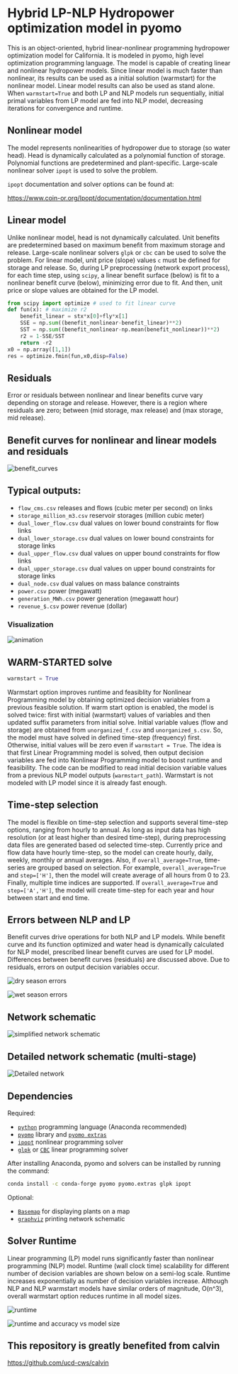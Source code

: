 # Hybrid LP-NLP Hydropower optimization model in pyomo

This is an object-oriented, hybrid linear-nonlinear programming hydropower optimization model for California. It is modeled in pyomo, high level optimization programming language. The model is capable of creating linear and nonlinear hydropower models. Since linear model is much faster than nonlinear, its results can be used as a initial solution (warmstart) for the nonlinear model. Linear model results can also be used as stand alone. When `warmstart=True` and both LP and NLP models run sequentially, initial primal variables from LP model are fed into NLP model, decreasing iterations for convergence and runtime.

## Nonlinear model

The model represents nonlinearities of hydropower due to storage (so water head). Head is dynamically calculated as a polynomial function of storage. Polynomial functions are predetermined and plant-specific. Large-scale nonlinear solver `ipopt` is used to solve the problem.

`ipopt` documentation and solver options can be found at:

https://www.coin-or.org/Ipopt/documentation/documentation.html

## Linear model

Unlike nonlinear model, head is not dynamically calculated. Unit benefits are predetermined based on maximum benefit from maximum storage and release. Large-scale nonlinear solvers `glpk` or `cbc` can be used to solve the problem. For linear model, unit price (slope) values `c` must be defined for storage and release. So, during LP preprocessing (network export process), for each time step, using `scipy`, a linear benefit surface (below) is fit to a nonlinear benefit curve (below), minimizing error due to fit. And then, unit price or slope values are obtained for the LP model.

```python
from scipy import optimize # used to fit linear curve
def fun(x): # maximize r2
    benefit_linear = stx*x[0]+fly*x[1]
    SSE = np.sum((benefit_nonlinear-benefit_linear)**2)
    SST = np.sum((benefit_nonlinear-np.mean(benefit_nonlinear))**2)
    r2 = 1-SSE/SST
    return -r2
x0 = np.array([1,1])
res = optimize.fmin(fun,x0,disp=False)
```
## Residuals

Error or residuals between nonlinear and linear benefits curve vary depending on storage and release. However, there is a region where residuals are zero; between (mid storage, max release) and (max storage, mid release).

## Benefit curves for nonlinear and linear models and residuals

![benefit_curves](plots/benefit_curves.png) 

## Typical outputs:
+ `flow_cms.csv` releases and flows (cubic meter per second) on links
+ `storage_million_m3.csv` reservoir storages (million cubic meter)
+ `dual_lower_flow.csv` dual values on lower bound constraints for flow links
+ `dual_lower_storage.csv` dual values on lower bound constraints for storage links
+ `dual_upper_flow.csv` dual values on upper bound constraints for flow links
+ `dual_upper_storage.csv` dual values on upper bound constraints for storage links
+ `dual_node.csv` dual values on mass balance constraints
+ `power.csv` power (megawatt)
+ `generation_MWh.csv` power generation (megawatt hour)
+ `revenue_$.csv` power revenue (dollar)

### Visualization

![animation](plots/stor.gif) 

## WARM-STARTED solve

```python
warmstart = True
```
Warmstart option improves runtime and feasiblity for Nonlinear Programming model by obtaining optimized decision variables from a previous feasible solution. If warm start option is enabled, the model is solved twice: first with initial (warmstart) values of variables and then updated suffix parameters from initial solve. Initial variable values (flow and storage) are obtained from `unorganized_f.csv` and `unorganized_s.csv`. So, the model must have solved in defined time-step (frequency) first. Otherwise, initial values will be zero even if `warmstart = True`. The idea is that first Linear Programming model is solved, then output decision variables are fed into Nonlinear Programming model to boost runtime and feasibility. The code can be modified to read initial decision variable values from a previous NLP model outputs (`warmstart_path`). Warmstart is not modeled with LP model since it is already fast enough.

## Time-step selection

The model is flexible on time-step selection and supports several time-step options, ranging from hourly to annual. As long as input data has high resolution (or at least higher than desired time-step), during preprocessing data files are generated based od selected time-step. Currently price and flow data have hourly time-step, so the model can create hourly, daily, weekly, monthly or annual averages. Also, if `overall_average=True`, time-series are grouped based on selection. For example, `overall_average=True` and `step=['H']`, then the model will create average of all hours from 0 to 23. Finally, multiple time indices are supported. If `overall_average=True` and `step=['A','H']`, the model will create time-step for each year and hour between start and end time.

## Errors between NLP and LP

Benefit curves drive operations for both NLP and LP models. While benefit curve and its function optimized and water head is dynamically calculated for NLP model, prescribed linear benefit curves are used for LP model. Differences between benefit curves (residuals) are discussed above. Due to residuals, errors on output decision variables occur.

![dry season errors](plots/jointplot_dry_tot.png) 

![wet season errors](plots/jointplot_wet_tot.png) 

## Network schematic

![simplified network schematic](schematic/schematic.png)

## Detailed network schematic (multi-stage)

![Detailed network](schematic/detailed_network.png)

## Dependencies

Required:
+ [`python`](https://www.anaconda.com/download/#macos) programming language (Anaconda recommended)
+ [`pyomo`](https://anaconda.org/conda-forge/pyomo) library and [`pyomo extras`](https://anaconda.org/conda-forge/pyomo.extras)
+ [`ipopt`](https://anaconda.org/conda-forge/ipopt) nonlinear programming solver
+ [`glpk`](https://anaconda.org/conda-forge/glpk) or [`CBC`](https://anaconda.org/conda-forge/coincbc) linear programming solver

After installing Anaconda, pyomo and solvers can be installed by running the command:
```bash
conda install -c conda-forge pyomo pyomo.extras glpk ipopt
```

Optional:
+ [`Basemap`](https://anaconda.org/conda-forge/basemap) for displaying plants on a map
+ [`graphviz`](https://anaconda.org/conda-forge/graphviz) printing network schematic

## Solver Runtime

Linear programming (LP) model runs significantly faster than nonlinear programming (NLP) model. Runtime (wall clock time) scalability for different number of decision variables are shown below on a semi-log scale. Runtime increases exponentially as number of decision variables increase. Although NLP and NLP warmstart models have similar orders of magnitude, O(n^3), overall warmstart option reduces runtime in all model sizes.

![runtime](plots/runtime_log.png)

![runtime and accuracy vs model size](plots/runtime_accuracy.png)

## This repository is greatly benefited from calvin

https://github.com/ucd-cws/calvin
